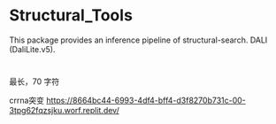 # Structural_Tools

This package provides an inference pipeline of structural-search. DALI (DaliLite.v5). 

# 

最长，70 字符

crrna突变
https://8664bc44-6993-4df4-bff4-d3f8270b731c-00-3tpg62fqzsjku.worf.replit.dev/
